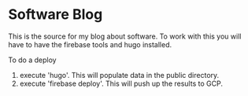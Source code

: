 Software Blog
=============

This is the source for my blog about software.  To work with
this you will have to have the firebase tools and hugo
installed.

To do a deploy

1) execute 'hugo'.  This will populate data in the public directory.
2) execute 'firebase deploy'.  This will push up the results to GCP. 
